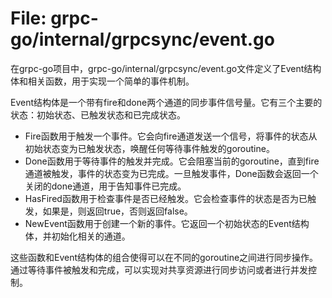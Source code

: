 # File: grpc-go/internal/grpcsync/event.go

在grpc-go项目中，grpc-go/internal/grpcsync/event.go文件定义了Event结构体和相关函数，用于实现一个简单的事件机制。

Event结构体是一个带有fire和done两个通道的同步事件信号量。它有三个主要的状态：初始状态、已触发状态和已完成状态。

- Fire函数用于触发一个事件。它会向fire通道发送一个信号，将事件的状态从初始状态变为已触发状态，唤醒任何等待事件触发的goroutine。
- Done函数用于等待事件的触发并完成。它会阻塞当前的goroutine，直到fire通道被触发，事件的状态变为已完成。一旦触发事件，Done函数会返回一个关闭的done通道，用于告知事件已完成。
- HasFired函数用于检查事件是否已经触发。它会检查事件的状态是否为已触发，如果是，则返回true，否则返回false。
- NewEvent函数用于创建一个新的事件。它返回一个初始状态的Event结构体，并初始化相关的通道。

这些函数和Event结构体的组合使得可以在不同的goroutine之间进行同步操作。通过等待事件被触发和完成，可以实现对共享资源进行同步访问或者进行并发控制。

